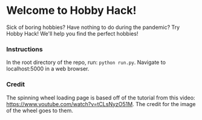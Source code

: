 # Welcome to Hobby Hack!
Sick of boring hobbies? Have nothing to do during the pandemic? Try Hobby Hack! We'll help you find the perfect hobbies!

### Instructions
In the root directory of the repo, run: `python run.py`. Navigate to localhost:5000 in a web browser. 

### Credit
The spinning wheel loading page is based off of the tutorial from this video: https://www.youtube.com/watch?v=tCLsNyzO51M. The credit for the image of the wheel goes to them.
